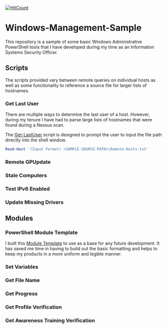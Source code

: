 [![HitCount](https://hits.dwyl.com/Nick-Rudy/Windows-Management-Sample.svg?style=flat-square&show=unique)](http://hits.dwyl.com/Nick-Rudy/Windows-Management-Sample)

# Windows-Management-Sample
	
This repository is a sample of some basic Windows Administrative PowerShell tools that I have developed during my time as an Information Systems Security Officer. 

## Scripts

The scripts provided vary between remote queries on individual hosts as well as some functionality to reference a source file for larger lists of hostnames. 

### Get Last User

There are multiple ways to determine the last user of a host. However, during my tenure I have had to parse large lists of hostnames that were found during a Nessus scan. 

The [Get-LastUser](https://github.com/Nick-Rudy/Windows-Management-Sample/blob/main/Get-LastUser.ps1) script is designed to prompt the user to input the file path directly into the shell window.

```PowerShell
Read-Host '(Input Format) <SAMPLE-SOURCE-PATH>\Remote-Hosts.txt'
```

### Remote GPUpdate

### Stale Computers

### Test IPv6 Enabled

### Update Missing Drivers

## Modules

### PowerShell Module Template

I built this [Module Template](https://github.com/Nick-Rudy/Windows-Management-Sample/blob/main/Modules/PowerShell-Module-Template.psm1) to use as a base for any future development. It has saved me time in having to build out the basic formatting and helps to keep my products in a more uniform and legible manner.

### Set Variables

### Get File Name

### Get Progress

### Get Profile Verification

### Get Awareness Training Verification